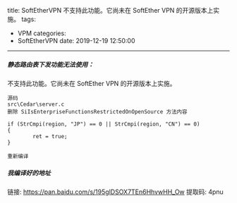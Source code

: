 title: SoftEtherVPN 不支持此功能。它尚未在 SoftEther VPN 的开源版本上实施。
tags:
  - VPM
categories:
  - SoftEtherVPN
date: 2019-12-19 12:50:00
---


##### 静态路由表下发功能无法使用：

不支持此功能。它尚未在 SoftEther VPN 的开源版本上实施。
```
源码
src\Cedar\server.c
删除 SiIsEnterpriseFunctionsRestrictedOnOpenSource 方法内容

if (StrCmpi(region, "JP") == 0 || StrCmpi(region, "CN") == 0)
{
		ret = true;
}

重新编译
```

##### 我编译好的地址

链接: <https://pan.baidu.com/s/195glDSOX7TEn6HhvwHH_Ow>
提取码: 4pnu

